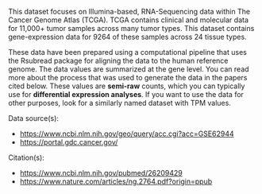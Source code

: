 This dataset focuses on Illumina-based, RNA-Sequencing data within The Cancer Genome Atlas (TCGA). TCGA contains clinical and molecular data for 11,000+ tumor samples across many tumor types. This dataset contains gene-expression data for 9264 of these samples across 24 tissue types.

These data have been prepared using a computational pipeline that uses the Rsubread package for aligning the data to the human reference genome. The data values are summarized at the gene level. You can read more about the process that was used to generate the data in the papers cited below. These values are **semi-raw** counts, which you can typically use for **differential expression analyses**. If you want to use the data for other purposes, look for a similarly named dataset with TPM values.

Data source(s):

* https://www.ncbi.nlm.nih.gov/geo/query/acc.cgi?acc=GSE62944
* https://portal.gdc.cancer.gov/

Citation(s):

* https://www.ncbi.nlm.nih.gov/pubmed/26209429
* https://www.nature.com/articles/ng.2764.pdf?origin=ppub
